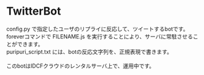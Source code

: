 # TwitterBot

config.py で指定したユーザのリプライに反応して、ツイートするbotです。
<br>foreverコマンドで FILENAME.js を実行することにより、サーバに常駐させることができます。
<br>puripuri_script.txt には、botの反応文字列を、正規表現で書きます。
<br>
<br>このbotはIDCFクラウドのレンタルサーバ上で、運用中です。
